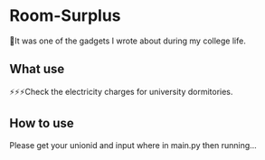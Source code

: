 ﻿# Room-Surplus
🌈It was one of the gadgets I wrote about during my college life.
## What use
⚡⚡⚡Check the electricity charges for university dormitories.
## How to use
Please get your unionid and input where in main.py then running...
